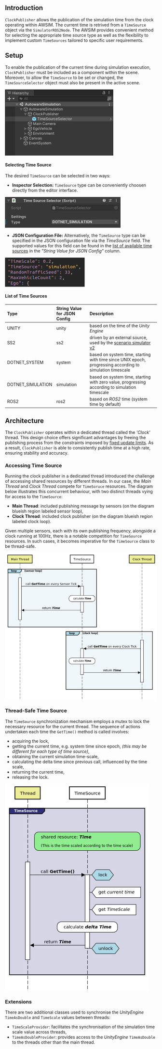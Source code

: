 ## Introduction

`ClockPublisher` allows the publication of the simulation time from the clock operating within AWSIM. The current time is retrived from a `TimeSource` object via the `SimulatorROS2Node`. The AWSIM provides convenient method for selecting the appropriate time source type as well as the flexibility to implement custom `TimeSources` tailored to specific user requirements.

## Setup

To enable the publication of the current time during simulation execution, `ClockPublisher` must be included as a component within the scene. Moreover, to allow the `TimeSource` to be set or changed, the `TimeSourceSelector` object must also be present in the active scene.

![time_source_selector_hierarchy](time_source_selector_hierarchy.png)

#### Selecting Time Source

The desired `TimeSource` can be selected in two ways:

- **Inspector Selection:** `TimeSource` type can be conveniently choosen directly from the editor interface.

![time_source_selector_inspector](time_source_selector_inspector.png)

- **JSON Configuration File:** Alternatively, the `TimeSource` type can be specified in the JSON configuration file via the _TimeSource_ field. The supported values for this field can be found in the [list of available time sources](#list-of-time-sources) in the _"String Value for JSON Config"_ column.

![time_source_selector_config](time_source_selector_config.png)


#### List of Time Sources

| Type | String Value for JSON Config | Description |
|:-|:-|:-|
| UNITY | unity | based on the time of the _Unity Engine_ |
| SS2 | ss2 | driven by an external source, used by the [scenario simulator v2](../../ScenarioSimulation/PreparingTheConnectionBetweenAWSIMAndScenarioSimulator/) |
| DOTNET_SYSTEM | system | based on system time, starting with time since UNIX epoch, progressing according to simulation timescale |
| DOTNET_SIMULATION | simulation | based on system time, starting with zero value, progressing according to simulation timescale |
| ROS2 | ros2 | based on _ROS2_ time (system time by default) |



## Architecture

The `ClockPublisher` operates within a dedicated thread called the _'Clock'_ thread. This design choice offers significant advantages by freeing the publishing process from the constraints imposed by [fixed update limits](../../ROS2/ROS2ForUnity/index.md#upper-limit-to-publish-rate). As a result, `ClockPublisher` is able to consistently publish time at a high rate, ensuring stability and accuracy.

### Accessing Time Source

Running the clock publisher in a dedicated thread introduced the challenge of accessing shared resources by different threads. In our case, the _Main Thread_ and _Clock Thread_ compete for `TimeSoruce` resources. The diagram below illustrates this concurrent behaviour, with two distinct threads vying for access to the `TimeSource`:

- **Main Thread**: included publishing message by sensors (on the diagram blueish region labeled sensor loop),
- **Clock Thread**: included clock publisher (on the diagram blueish region labeled clock loop).

Given multiple sensors, each with its own publishing frequency, alongside a clock running at 100Hz, there is a notable competition for `TimeSource` resources. In such cases, it becomes imperative for the `TimeSource` class to be thread-safe.

![clock_publisher_threads](clock_publisher_threads.png)


### Thread-Safe Time Source

The `TimeSource` synchronization mechanism employs a mutex to lock the necessary resource for the current thread. The sequence of actions undertaken each time the `GetTime()` method is called involves:

- acquiring the lock,
- getting the current time, e.g. system time since epoch, _(this may be different for each type of time source)_,
- obtaining the current simulation time-scale,
- calculating the delta time since previous call, influenced by the time scale,
- returning the current time,
- releasing the lock.

![time_source_mutex](time_source_mutex.png)


### Extensions

There are two additional classes used to synchronise the _UnityEngine_ `TimeAsDouble` and `TimeScale` values between threads:

- `TimeScaleProvider`: facilitates the synchronisation of the simulation time scale value across threads,
- `TimeAsDoubleProvider`: provides access to the _UnityEngine_ `TimeAsDouble` to the threads other than the main thread.